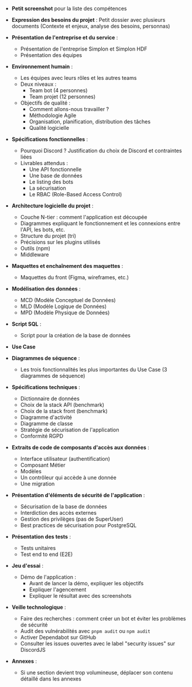 - **Petit screenshot** pour la liste des compétences

- **Expression des besoins du projet** : Petit dossier avec plusieurs documents (Contexte et enjeux, analyse des besoins, personnas)

- **Présentation de l'entreprise et du service** :
  - Présentation de l'entreprise Simplon et Simplon HDF
  - Présentation des équipes

- **Environnement humain** :
  - Les équipes avec leurs rôles et les autres teams
  - Deux niveaux :
    - Team bot (4 personnes)
    - Team projet (12 personnes)
  - Objectifs de qualité :
    - Comment allons-nous travailler ?
    - Méthodologie Agile
    - Organisation, planification, distribution des tâches
    - Qualité logicielle

- **Spécifications fonctionnelles** :
  - Pourquoi Discord ? Justification du choix de Discord et contraintes liées
  - Livrables attendus :
    - Une API fonctionnelle
    - Une base de données
    - Le listing des bots
    - La sécurisation
    - Le RBAC (Role-Based Access Control)

- **Architecture logicielle du projet** :
  - Couche N-tier : comment l'application est découpée
  - Diagrammes expliquant le fonctionnement et les connexions entre l'API, les bots, etc.
  - Structure du projet (tri)
  - Précisions sur les plugins utilisés
  - Outils (npm)
  - Middleware

- **Maquettes et enchaînement des maquettes** :
  - Maquettes du front (Figma, wireframes, etc.)

- **Modélisation des données** :
  - MCD (Modèle Conceptuel de Données)
  - MLD (Modèle Logique de Données)
  - MPD (Modèle Physique de Données)

- **Script SQL** :
  - Script pour la création de la base de données

- **Use Case**

- **Diagrammes de séquence** :
  - Les trois fonctionnalités les plus importantes du Use Case (3 diagrammes de séquence)

- **Spécifications techniques** :
  - Dictionnaire de données
  - Choix de la stack API (benchmark)
  - Choix de la stack front (benchmark)
  - Diagramme d'activité
  - Diagramme de classe
  - Stratégie de sécurisation de l'application
  - Conformité RGPD

- **Extraits de code de composants d'accès aux données** :
  - Interface utilisateur (authentification)  
  - Composant Métier
  - Modèles
  - Un contrôleur qui accède à une donnée
  - Une migration

- **Présentation d'éléments de sécurité de l'application** :
  - Sécurisation de la base de données
  - Interdiction des accès externes
  - Gestion des privilèges (pas de SuperUser)
  - Best practices de sécurisation pour PostgreSQL

- **Présentation des tests** :
  - Tests unitaires
  - Test end to end (E2E)

- **Jeu d'essai** :
  - Démo de l'application :
    - Avant de lancer la démo, expliquer les objectifs
    - Expliquer l'agencement
    - Expliquer le résultat avec des screenshots

- **Veille technologique** :
  - Faire des recherches : comment créer un bot et éviter les problèmes de sécurité
  - Audit des vulnérabilités avec `pnpm audit` ou `npm audit`
  - Activer Dependabot sur GitHub
  - Consulter les issues ouvertes avec le label "security issues" sur DiscordJS

- **Annexes** :
  - Si une section devient trop volumineuse, déplacer son contenu détaillé dans les annexes
